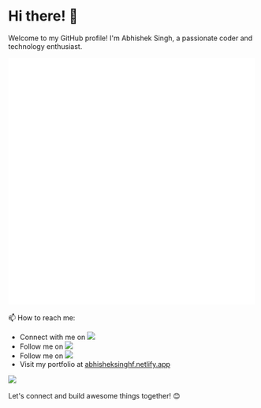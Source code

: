 # Hi there! 👋

Welcome to my GitHub profile! I'm Abhishek Singh, a passionate coder and technology enthusiast.

![Profile Screenshot](dark_name.png)

📫 How to reach me:
- Connect with me on [<img src="https://img.shields.io/badge/LinkedIn-Profile-blue?logo=linkedin"/>](https://www.linkedin.com/in/abhisheksingh-fulanekar-17b965223)
- Follow me on [<img src="https://img.shields.io/badge/Twitter-Profile-blue?logo=twitter"/>](https://twitter.com/abhisheksing484/)
- Follow me on [<img src="https://img.shields.io/badge/Instagram-Profile-blue?logo=instagram"/>](https://instagram.com/abhisheksingh_r_f/)
- Visit my portfolio at [abhisheksinghf.netlify.app](https://abhisheksinghf.netlify.app/)

![](https://komarev.com/ghpvc/?username=abhisheksinghf&color=green)

Let's connect and build awesome things together! 😊
